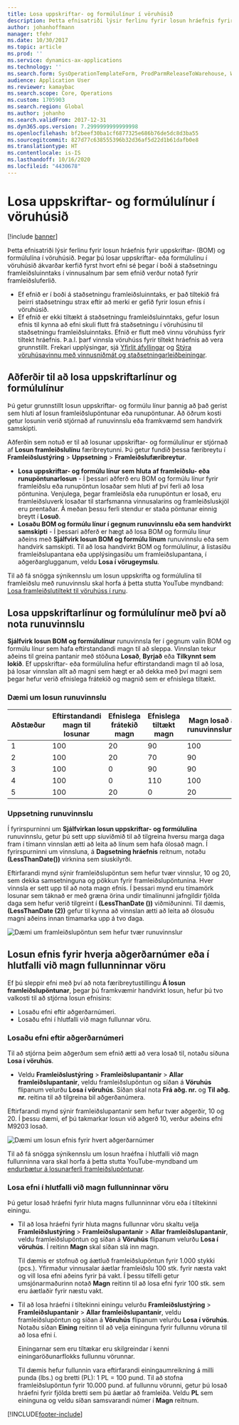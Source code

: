```yaml
---
title: Losa uppskriftar- og formúlulínur í vöruhúsið
description: Þetta efnisatriði lýsir ferlinu fyrir losun hráefnis fyrir uppskriftar- og formúlulína í vöruhúsið.
author: johanhoffmann
manager: tfehr
ms.date: 10/30/2017
ms.topic: article
ms.prod: ''
ms.service: dynamics-ax-applications
ms.technology: ''
ms.search.form: SysOperationTemplateForm, ProdParmReleaseToWarehouse, WHSReleaseToWarehouseProdBOM
audience: Application User
ms.reviewer: kamaybac
ms.search.scope: Core, Operations
ms.custom: 1705903
ms.search.region: Global
ms.author: johanho
ms.search.validFrom: 2017-12-31
ms.dyn365.ops.version: 7.2999999999999998
ms.openlocfilehash: bf2beef30ba1cf6877325e686b76de5dc8d3ba55
ms.sourcegitcommit: 827d77c638555396b32d36af5d22d1b61dafb0e8
ms.translationtype: HT
ms.contentlocale: is-IS
ms.lasthandoff: 10/16/2020
ms.locfileid: "4430678"
---
```

# <a name="release-bom-and-formula-lines-to-the-warehouse"></a>Losa uppskriftar- og formúlulínur í vöruhúsið

[!include [banner](../includes/banner.md)]

Þetta efnisatriði lýsir ferlinu fyrir losun hráefnis fyrir uppskriftar- (BOM) og formúlulína í vöruhúsið. Þegar þú losar uppskriftar- eða formúlulínu í vöruhúsið ákvarðar kerfið fyrst hvort efni sé þegar í boði á staðsetningu framleiðsluinntaks í vinnusalnum þar sem efnið verður notað fyrir framleiðsluferlið.

- Ef efnið er í boði á staðsetningu framleiðsluinntaks, er það tiltekið frá þeirri staðsetningu strax eftir að merki er gefið fyrir losun efnis í vöruhúsið.
- Ef efnið er ekki tiltækt á staðsetningu framleiðsluinntaks, gefur losun efnis til kynna að efni skuli flutt frá staðsetningu í vöruhúsinu til staðsetningu framleiðsluinntaks. Efnið er flutt með vinnu vöruhúss fyrir tiltekt hráefnis. Þ.a.l. þarf vinnsla vöruhúss fyrir tiltekt hráefnis að vera grunnstillt. Frekari upplýsingar, sjá [Yfirlit áfyllingar](../warehousing/replenishment.md) og [Stýra vöruhúsavinnu með vinnusniðmát og staðsetningarleiðbeiningar](../warehousing/control-warehouse-location-directives.md).

## <a name="methods-for-releasing-bom-and-formula-lines"></a>Aðferðir til að losa uppskriftarlínur og formúlulínur

Þú getur grunnstillt losun uppskriftar- og formúlu línur þannig að það gerist sem hluti af losun framleiðslupöntunar eða runupöntunar. Að öðrum kosti getur losunin verið stjórnað af runuvinnslu eða framkvæmd sem handvirk samskipti.

Aðferðin sem notuð er til að losunar uppskriftar- og formúlulínur er stjórnað af **Losun framleiðslulínu** færibreytunni. Þú getur fundið þessa færibreytu í **Framleiðslustýring** \> **Uppsetning** \> **Framleiðslufæribreytur**.

- **Losa uppskriftar- og formúlu línur sem hluta af framleiðslu- eða runupöntunarlosun** - Í þessari aðferð eru BOM og formúlu línur fyrir framleiðslu eða runupöntun losaðar sem hluti af því ferli að losa pöntunina. Venjulega, þegar framleiðsla eða runupöntun er losað, eru framleiðsluverk losaðar til starfsmanna vinnusalarins og framleiðsluskjöl eru prentaðar. Á meðan þessu ferli stendur er staða pöntunar einnig breytt í **Losuð**.
- **Losaðu BOM og formúlu línur í gegnum runuvinnslu eða sem handvirkt samskipti** - Í þessari aðferð er hægt að losa BOM og formúlu línur aðeins með **Sjálfvirk losun BOM og formúlu línum** runuvinnslu eða sem handvirk samskipti. Til að losa handvirkt BOM og formúlulínur, á listasíðu framleiðslupantana eða upplýsingasíðu um framleiðslupantana, í aðgerðarglugganum, veldu **Losa í vörugeymslu**.

Til að fá snögga sýnikennslu um losun uppskrifta og formúlulína til framleiðslu með runuvinnslu skal horfa á þetta stutta YouTube myndband: [Losa framleiðslutiltekt til vöruhúss í runu](https://www.youtube.com/watch?v=8urAJn50dQ8).

## <a name="releasing-the-bom-and-formula-lines-by-using-a-batch-job"></a>Losa uppskriftarlínur og formúlulínur með því að nota runuvinnslu

**Sjálfvirk losun BOM og formúlulínur** runuvinnsla fer í gegnum valin BOM og formúlu línur sem hafa eftirstandandi magn til að sleppa. Vinnslan tekur aðeins til greina pantanir með stöðuna **Losað**, **Byrjað** eða **Tilkynnt sem lokið**. Ef uppskriftar- eða formúlulína hefur eftirstandandi magn til að losa, þá losar vinnslan allt að magni sem hægt er að dekka með því magni sem þegar hefur verið efnislega frátekið og magnið sem er efnislega tiltækt.

### <a name="example-of-a-batch-job-release"></a>Dæmi um losun runuvinnslu

| Aðstæður | Eftirstandandi magn til losunar | Efnislega frátekið magn | Efnislega tiltækt magn | Magn losað af runuvinnslunni |
|----------|-------------------------------|------------------------------|-------------------------------|------------------------------------|
| 1        | 100                           | 20                           | 90                            | 100                                |
| 2        | 100                           | 20                           | 70                            | 90                                 |
| 3        | 100                           | 0                            | 90                            | 90                                 |
| 4        | 100                           | 0                            | 110                           | 100                                |
| 5        | 100                           | 20                           | 0                             | 20                                 |

### <a name="batch-job-setup"></a>Uppsetning runuvinnslu

Í fyrirspurninni um **Sjálfvirkan losun uppskriftar- og formúlulína** runuvinnslu, getur þú sett upp síuviðmið til að tilgreina hversu marga daga fram í tímann vinnslan ætti að leita að línum sem hafa ólosað magn. Í fyrirspurninni um vinnsluna, á **Dagsetning hráefnis** reitnum, notaðu **(LessThanDate())** virknina sem síuskilyrði.

Eftirfarandi mynd sýnir framleiðslupöntun sem hefur tvær vinnslur, 10 og 20, sem dekka samsetninguna og pökkun fyrir framleiðslupöntunina. Hver vinnsla er sett upp til að nota magn efnis. Í þessari mynd eru tímamörk losunar sem táknað er með græna örina undir tímalínunni jafngildir fjölda daga sem hefur verið tilgreint í **(LessThanDate ())** viðmiðuninni. Til dæmis, **(LessThanDate (2))** gefur til kynna að vinnslan ætti að leita að ólosuðu magni aðeins innan tímamarka upp á tvo daga.

![Dæmi um framleiðslupöntun sem hefur tvær runuvinnslur](media/bach-job-setup.PNG)

## <a name="releasing-material-per-operation-number-or-in-proportion-to-the-amount-of-finished-goods"></a>Losun efnis fyrir hverja aðgerðarnúmer eða í hlutfalli við magn fullunninnar vöru

Ef þú sleppir efni með því að nota færibreytustillingu **Á losun framleiðslupöntunar**, þegar þú framkvæmir handvirkt losun, hefur þú tvo valkosti til að stjórna losun efnisins:

- Losaðu efni eftir aðgerðarnúmeri.
- Losaðu efni í hlutfalli við magn fullunnar vöru.

### <a name="release-material-per-operation-number"></a>Losaðu efni eftir aðgerðarnúmeri

Til að stjórna þeim aðgerðum sem efnið ætti að vera losað til, notaðu síðuna **Losa í vöruhús**.

- Veldu **Framleiðslustýring** \> **Framleiðslupantanir** \> **Allar framleiðslupantanir**, veldu framleiðslupöntun og síðan á **Vöruhús** flipanum velurðu **Losa í vöruhús**. Síðan skal nota **Frá aðg. nr.** og **Til aðg. nr.** reitina til að tilgreina bil aðgerðanúmera.

Eftirfarandi mynd sýnir framleiðslupantanir sem hefur tvær aðgerðir, 10 og 20. Í þessu dæmi, ef þú takmarkar losun við aðgerð 10, verður aðeins efni M9203 losað.

![Dæmi um losun efnis fyrir hvert aðgerðarnúmer](media/two-operations.PNG)

Til að fá snögga sýnikennslu um losun hraéfna í hlutfalli við magn fullunninna vara skal horfa á þetta stutta YouTube-myndband um [endurbætur á losunarferli framleiðslupöntunar](https://www.youtube.com/watch?v=Rm3ojAz6Zu0).

### <a name="release-material-in-proportion-to-the-amount-of-finished-goods"></a>Losa efni í hlutfalli við magn fullunninnar vöru

Þú getur losað hráefni fyrir hluta magns fullunninnar vöru eða í tiltekinni einingu.

- Til að losa hráefni fyrir hluta magns fullunnar vöru skaltu velja **Framleiðslustýring** \> **Framleiðslupantanir** \> **Allar framleiðslupantanir**, veldu framleiðslupöntun og síðan á **Vöruhús** flipanum velurðu **Losa í vöruhús**. Í reitinn **Magn** skal síðan slá inn magn.

    Til dæmis er stofnuð og áætluð framleiðslupöntun fyrir 1.000 stykki (pcs.). Yfirmaður vinnusalar áætlar framleiðslu 100 stk. fyrir næsta vakt og vill losa efni aðeins fyrir þá vakt. Í þessu tilfelli getur umsjónarmaðurinn notað **Magn** reitinn til að losa efni fyrir 100 stk. sem eru áætlaðir fyrir næstu vakt.

- Til að losa hráefni í tiltekinni einingu velurðu **Framleiðslustýring** \> **Framleiðslupantanir** \> **Allar framleiðslupantanir**, veldu framleiðslupöntun og síðan á **Vöruhús** flipanum velurðu **Losa í vöruhús**. Notaðu síðan **Eining** reitinn til að velja eininguna fyrir fullunnu vöruna til að losa efni í.

    Einingarnar sem eru tiltækar eru skilgreindar í kenni einingaröðunarflokks fullunnu vörunnar.

    Til dæmis hefur fullunnin vara eftirfarandi einingaumreikning á milli punda (lbs.) og bretti (PL): 1 PL = 100 pund. Til að stofna framleiðslupöntun fyrir 10.000 pund. af fullunnu vörunni, getur þú losað hráefni fyrir fjölda bretti sem þú áætlar að framleiða. Veldu **PL** sem eininguna og veldu síðan samsvarandi númer í **Magn** reitnum.


[!INCLUDE[footer-include](../../includes/footer-banner.md)]